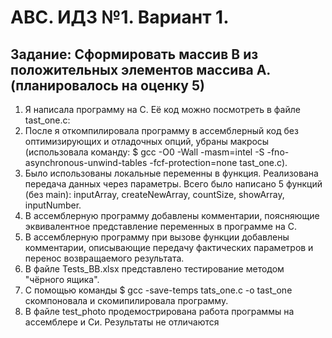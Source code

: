 # АВС. ИДЗ №1. Вариант 1.
## Задание: Сформировать массив B из положительных элементов массива А. (планировалось на оценку 5)
1) Я написала программу на C. Её код можно посмотреть в файле tast_one.c:
2) После я откомпилировала программу в ассемблерный код без оптимизирующих и отладочных опций, убраны макросы (использовала команду: $ gcc -O0 -Wall -masm=intel -S -fno-asynchronous-unwind-tables -fcf-protection=none tast_one.c).
3) Было использованы локальные переменны в функция. Реализована передача данных через параметры. Всего было написано 5 функций (без main): inputArray, createNewArray, countSize, showArray, inputNumber.
4) В ассемблерную программу добавлены комментарии, поясняющие эквивалентное представление переменных в программе на C.
5) В ассемблерную программу при вызове функции добавлены комментарии, описывающие передачу фактических параметров и перенос возвращаемого результата.
6) В файле Tests_BB.xlsx представлено тестирование методом "чёрного ящика".
7) С помощью команды $ gcc -save-temps tats_one.c -o tast_one скомпоновала и скомипилировала программу.
8) В файле test_photo продемострирована работа программы на ассемблере и Си. Результаты не отличаются
